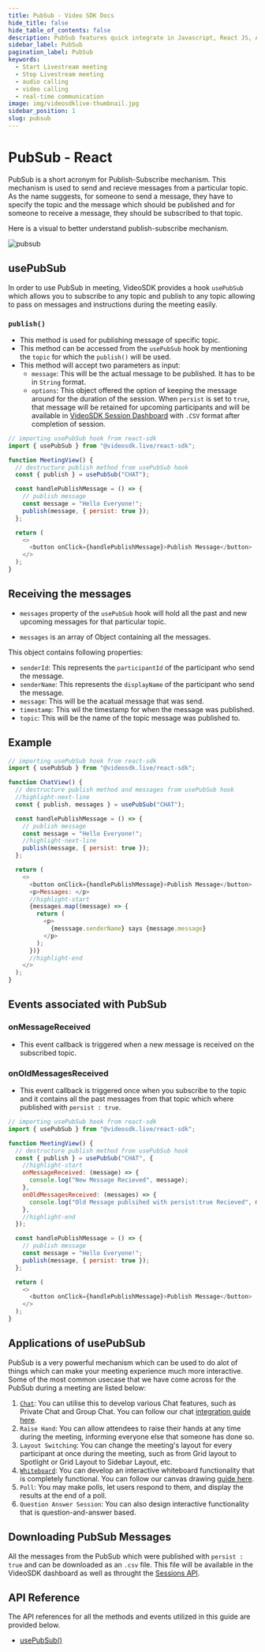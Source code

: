```yaml
---
title: PubSub - Video SDK Docs
hide_title: false
hide_table_of_contents: false
description: PubSub features quick integrate in Javascript, React JS, Android, IOS, React Native, Flutter with Video SDK to add live video & audio conferencing to your applications.
sidebar_label: PubSub
pagination_label: PubSub
keywords:
  - Start Livestream meeting
  - Stop Livestream meeting
  - audio calling
  - video calling
  - real-time communication
image: img/videosdklive-thumbnail.jpg
sidebar_position: 1
slug: pubsub
---
```


# PubSub - React

PubSub is a short acronym for Publish-Subscribe mechanism. This mechanism is used to send and recieve messages from a particular topic. As the name suggests, for someone to send a message, they have to specify the topic and the message which should be published and for someone to receive a message, they should be subscribed to that topic.

Here is a visual to better understand publish-subscribe mechanism.

![pubsub](/img/pubsub.png)

## usePubSub

In order to use PubSub in meeting, VideoSDK provides a hook `usePubSub` which allows you to subscribe to any topic and publish to any topic allowing to pass on messages and instructions during the meeting easily.

### `publish()`

- This method is used for publishing message of specific topic.
- This method can be accessed from the `usePubSub` hook by mentioning the `topic` for which the `publish()` will be used.
- This method will accept two parameters as input:
  - `message`: This will be the actual message to be published. It has to be in `String` format.
  - `options`: This object offered the option of keeping the message around for the duration of the session. When `persist` is set to `true`, that message will be retained for upcoming participants and will be available in [VideoSDK Session Dashboard](https://app.videosdk.live/meetings/sessions) with `.CSV` format after completion of session.

```js
// importing usePubSub hook from react-sdk
import { usePubSub } from "@videosdk.live/react-sdk";

function MeetingView() {
  // destructure publish method from usePubSub hook
  const { publish } = usePubSub("CHAT");

  const handlePublishMessage = () => {
    // publish message
    const message = "Hello Everyone!";
    publish(message, { persist: true });
  };

  return (
    <>
      <button onClick={handlePublishMessage}>Publish Message</button>
    </>
  );
}
```

## Receiving the messages

- `messages` property of the `usePubSub` hook will hold all the past and new upcoming messages for that particular topic.

- `messages` is an array of Object containing all the messages.

This object contains following properties:

- `senderId`: This represents the `participantId` of the participant who send the message.
- `senderName`: This represents the `displayName` of the participant who send the message.
- `message`: This will be the acatual message that was send.
- `timestamp`: This wil the timestamp for when the message was published.
- `topic`: This will be the name of the topic message was published to.

## Example

```js
// importing usePubSub hook from react-sdk
import { usePubSub } from "@videosdk.live/react-sdk";

function ChatView() {
  // destructure publish method and messages from usePubSub hook
  //highlight-next-line
  const { publish, messages } = usePubSub("CHAT");

  const handlePublishMessage = () => {
    // publish message
    const message = "Hello Everyone!";
    //highlight-next-line
    publish(message, { persist: true });
  };

  return (
    <>
      <button onClick={handlePublishMessage}>Publish Message</button>
      <p>Messages: </p>
      //highlight-start
      {messages.map((message) => {
        return (
          <p>
            {messsage.senderName} says {message.message}
          </p>
        );
      })}
      //highlight-end
    </>
  );
}
```

## Events associated with PubSub

### onMessageReceived

- This event callback is triggered when a new message is received on the subscribed topic.

### onOldMessagesReceived

- This event callback is triggered once when you subscribe to the topic and it contains all the past messages from that topic which where published with `persist : true`.

```js
// importing usePubSub hook from react-sdk
import { usePubSub } from "@videosdk.live/react-sdk";

function MeetingView() {
  // destructure publish method from usePubSub hook
  const { publish } = usePubSub("CHAT", {
    //highlight-start
    onMessageReceived: (message) => {
      console.log("New Message Recieved", message);
    },
    onOldMessagesReceived: (messages) => {
      console.log("Old Message publsihed with persist:true Recieved", messages);
    },
    //highlight-end
  });

  const handlePublishMessage = () => {
    // publish message
    const message = "Hello Everyone!";
    publish(message, { persist: true });
  };

  return (
    <>
      <button onClick={handlePublishMessage}>Publish Message</button>
    </>
  );
}
```

## Applications of usePubSub

PubSub is a very powerful mechanism which can be used to do alot of things which can make your meeting experience much more interactive. Some of the most common usecase that we have come across for the PubSub during a meeting are listed below:

1. [`Chat`](./chat-using-pubsub): You can utilise this to develop various Chat features, such as Private Chat and Group Chat. You can follow our chat [integration guide here](./chat-using-pubsub).
2. `Raise Hand`: You can allow attendees to raise their hands at any time during the meeting, informing everyone else that someone has done so.
3. `Layout Switching`: You can change the meeting's layout for every participant at once during the meeting, such as from Grid layout to Spotlight or Grid Layout to Sidebar Layout, etc.
4. [`Whiteboard`](./canvas-drawing-using-pubsub): You can develop an interactive whiteboard functionality that is completely functional. You can follow our canvas drawing [guide here](./canvas-drawing-using-pubsub).
5. `Poll`: You may make polls, let users respond to them, and display the results at the end of a poll.
6. `Question Answer Session`: You can also design interactive functionality that is question-and-answer based.

## Downloading PubSub Messages

All the messages from the PubSub which were published with `persist : true` and can be downloaded as an `.csv` file. This file will be available in the VideoSDK dashboard as well as throught the [Sessions API](/api-reference/realtime-communication/fetch-session-using-sessionid).

## API Reference

The API references for all the methods and events utilized in this guide are provided below.

- [usePubSub()](/react/api/sdk-reference/use-pubsub)
